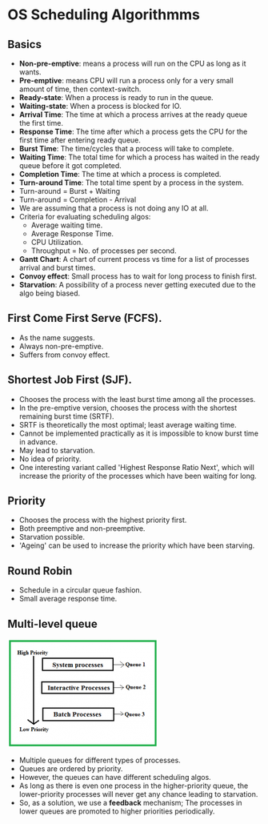 # OS Scheduling Algorithmms

## Basics

- **Non-pre-emptive**:  means a process will run on the CPU as long as it wants.
- **Pre-emptive**:  means CPU will run a process only for a very small amount of time, then context-switch.
- **Ready-state**: When a process is ready to run in the queue.
- **Waiting-state**: When a process is blocked for IO.
- **Arrival Time**: The time at which a process arrives at the ready queue the first time.
- **Response Time**: The time after which a process gets the CPU for the first time after entering ready queue.
- **Burst Time**: The time/cycles that a process will take to complete.
- **Waiting Time**: The total time for which a process has waited in the ready queue before it got completed.
- **Completion Time**: The time at which a process is completed.
- **Turn-around Time**:  The total time spent by a process in the system.
- Turn-around = Burst + Waiting
- Turn-around = Completion - Arrival
- We are assuming that a process is not doing any IO at all.
- Criteria for evaluating scheduling algos:
  - Average waiting time.
  - Average Response Time.
  - CPU Utilization.
  - Throughput = No. of processes per second.
- **Gantt Chart**: A chart of current process vs time for a list of processes arrival and burst times.
- **Convoy effect**: Small process has to wait for long process to finish first.
- **Starvation**: A possibility of a process never getting executed due to the algo being biased.

## First Come First Serve (FCFS).

- As the name suggests.
- Always non-pre-emptive.
- Suffers from convoy effect.

## Shortest Job First (SJF).

- Chooses the process with the least burst time among all the processes.
- In the pre-emptive version, chooses the process with the shortest remaining burst time (SRTF).
- SRTF is theoretically the most optimal; least average waiting time.
- Cannot be implemented practically as it is impossible to know burst time in advance.
- May lead to starvation.
- No idea of priority.
- One interesting variant called 'Highest Response Ratio Next', which will increase the priority of the processes which have been waiting for long.


## Priority

- Chooses the process with the highest priority first.
- Both preemptive and non-preemptive.
- Starvation possible.
- 'Ageing' can be used to increase the priority which have been starving.

## Round Robin

- Schedule in a circular queue fashion.
- Small average response time.

## Multi-level queue

![Multi Level Queue](assets/multilevel-queue.png)

- Multiple queues for different types of processes.
- Queues are ordered by priority.
- However, the queues can have different scheduling algos.
- As long as there is even one process in the higher-priority queue, the lower-priority processes will never get any chance leading to starvation.
- So, as a solution, we use a **feedback** mechanism; The processes in lower queues are promoted to higher priorities periodically.